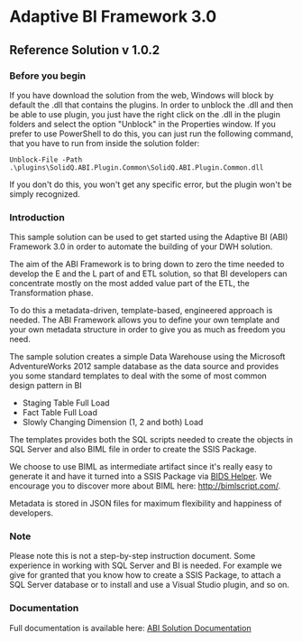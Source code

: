 # Adaptive BI Framework 3.0
## Reference Solution v 1.0.2

### Before you begin
If you have download the solution from the web, Windows will block by default the .dll that contains the plugins. In order to unblock the .dll and then be able to use plugin, you just have the right click on the .dll in the plugin folders and select the option "Unblock" in the Properties window.
If you prefer to use PowerShell to do this, you can just run the following command, that you have to run from inside the solution folder:

    Unblock-File -Path .\plugins\SolidQ.ABI.Plugin.Common\SolidQ.ABI.Plugin.Common.dll

If you don't do this, you won't get any specific error, but the plugin won't be simply recognized.

### Introduction
This sample solution can be used to get started using the Adaptive BI (ABI) Framework 3.0 in order to automate the building of your DWH solution.

The aim of the ABI Framework is to bring down to zero the time needed to develop the E and the L part of and ETL solution, so that BI developers can concentrate mostly on the most added value part of the ETL, the Transformation phase.

To do this a metadata-driven, template-based, engineered approach is needed. The ABI Framework allows you to define your own template and your own metadata structure in order to give you as much as freedom you need.

The sample solution creates a simple Data Warehouse using the Microsoft AdventureWorks 2012 sample database as the data source and provides you some standard templates to deal with the some of most common design pattern in BI

- Staging Table Full Load
- Fact Table Full Load
- Slowly Changing Dimension (1, 2 and both) Load

The templates provides both the SQL scripts needed to create the objects in SQL Server and also BIML file in order to create the SSIS Package.

We choose to use BIML as intermediate artifact since it's really easy to generate it and have it turned into a SSIS Package via [BIDS Helper](https://bidshelper.codeplex.com/). We encourage you to discover more about BIML here: http://bimlscript.com/.

Metadata is stored in JSON files for maximum flexibility and happiness of developers.

### Note
Please note this is not a step-by-step instruction document. Some experience in working with SQL Server and BI is needed. For example we give for granted that you know how to create a SSIS Package, to attach a SQL Server database or to install and use a Visual Studio plugin, and so on.

### Documentation
Full documentation is available here: [ABI Solution Documentation](http://abi-solution.readthedocs.io/)
